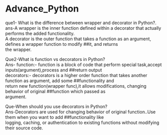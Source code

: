 # Advance_Python

que1- What is the difference between wrapper and decorator in Python?.<br>
ans-A wrapper is the inner function defined within a decorator that actually performs the added functionality.<br>
A decorator is the outer function that takes a function as an argument, defines a wrapper function to modify ##it, and returns<br> the wrapper.<br>

Que2-What is function vs decorators in Python?<br>
Ans- function:- function is a block of code that perform special task,accept inputs(argument),process and ##return output<br>
decorators:- decorators is a higher order function that takes another function as argument, add some ##functionality and <br>return new function(wrapper func),it allows modifications, changing behavior of original ##function which passed as<br> argument.<br>

Que-When should you use decorators in Python?<br>
Ans-Decorators are used for changing behavior of original function..Use them when you want to add ##functionality like <br>logging, caching, or authentication to existing functions without modifying their source code.
